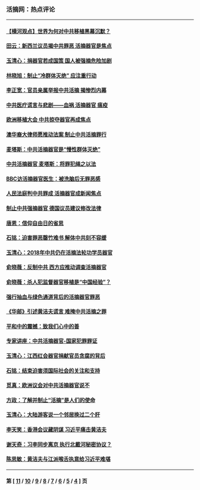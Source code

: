 ### 活摘网：热点评论
---
#### [【横河观点】世界为何对中共移植黑幕沉默？](../../pages/nf5879/n13244249.md?02070430) 
#### [田云：新西兰议员揭中共罪恶 活摘器官是焦点](../../pages/nf5879/n13070629.md?02070430) 
#### [玉清心：捐器官若成国策 国人被强摘危险加剧](../../pages/nf5879/n12802713.md?02070430) 
#### [林晓旭：制止“冷群体灭绝” 应注重行动](../../pages/nf5879/n12779736.md?02070430) 
#### [李正宽：官员亲属举报中共活摘 揭惨烈内幕](../../pages/nf5879/n12684490.md?02070430) 
#### [中共医疗谎言与悲剧——血祸 活摘器官 瘟疫](../../pages/nf5879/n12372103.md?02070430) 
#### [欧洲移植大会 中共掠夺器官再成焦点](../../pages/nf5879/n11538883.md?02070430) 
#### [澳华裔大律师愿推动法案 制止中共活摘罪行](../../pages/nf5879/n11377039.md?02070430) 
#### [麦塔斯：中共活摘器官是“慢性群体灭绝”](../../pages/nf5879/n11350529.md?02070430) 
#### [中共活摘器官 麦塔斯：将罪犯绳之以法](../../pages/nf5879/n11347973.md?02070430) 
#### [BBC访活摘器官医生：被洗脑后无罪恶感](../../pages/nf5879/n11335935.md?02070430) 
#### [人民法庭判中共罪成 活摘器官成新闻焦点](../../pages/nf5879/n11331578.md?02070430) 
#### [制止中共强摘器官 德国议员建议修改法律](../../pages/nf5879/n11249451.md?02070430) 
#### [唐恩：信仰自由日的省思](../../pages/nf5879/n11003525.md?02070430) 
#### [石铭：迫害罪恶罄竹难书  解体中共刻不容缓](../../pages/nf5879/n10942855.md?02070430) 
#### [玉清心：2018年中共仍在活摘法轮功学员器官](../../pages/nf5879/n10914646.md?02070430) 
#### [俞晓薇：反制中共 西方应推动调查活摘器官](../../pages/nf5879/n10794671.md?02070430) 
#### [俞晓薇：杀人犯监督器官移植是“中国经验”？](../../pages/nf5879/n10466427.md?02070430) 
#### [强行抽血与绿色通道背后的活摘器官罪恶](../../pages/nf5879/n10004708.md?02070430) 
#### [《华邮》引述黄洁夫谎言 难掩中共活摘之罪](../../pages/nf5879/n9642309.md?02070430) 
#### [平和中的震撼：致我们心中的善](../../pages/nf5879/n9021123.md?02070430) 
#### [专家讲座：中共活摘器官-国家犯罪罪证](../../pages/nf5879/n8828153.md?02070430) 
#### [玉清心：江西红会器官捐献官员贪腐的背后](../../pages/nf5879/n8522122.md?02070430) 
#### [石铭：结束迫害须国际社会的关注和支持](../../pages/nf5879/n8443497.md?02070430) 
#### [觅真：欧洲议会对中共活摘器官说不](../../pages/nf5879/n8337486.md?02070430) 
#### [方政：了解并制止“活摘”是人们的使命](../../pages/nf5879/n8329214.md?02070430) 
#### [玉清心：大陆游客说一个邻居换过二个肝](../../pages/nf5879/n8291404.md?02070430) 
#### [李天笑：香港会议藏阴谋 习近平痛击黄洁夫](../../pages/nf5879/n8241459.md?02070430) 
#### [谢天奇：习李同步离京 执行北戴河秘密协议？](../../pages/nf5879/n8230418.md?02070430) 
#### [陈思敏：黄洁夫与江派喉舌执意给习近平难堪](../../pages/nf5879/n8222166.md?02070430) 

---
#### 第 [ [11](./11.md?02070430) / [10](./10.md?02070430) / [9](./9.md?02070430) / [8](./8.md?02070430) / [7](./7.md?02070430) / [6](./6.md?02070430) / [5](./5.md?02070430) / [4](./4.md?02070430) ] 页
